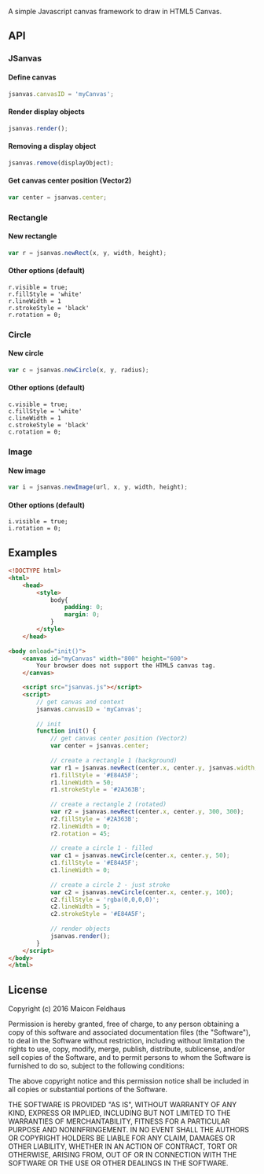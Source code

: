 A simple Javascript canvas framework to draw in HTML5 Canvas.

## API

### JSanvas

#### Define canvas
```javascript
jsanvas.canvasID = 'myCanvas';
```

#### Render display objects 
```javascript
jsanvas.render();
```

#### Removing a display object
```javascript
jsanvas.remove(displayObject);
```

#### Get canvas center position (Vector2)
```javascript
var center = jsanvas.center;
```

### Rectangle

#### New rectangle
```javascript
var r = jsanvas.newRect(x, y, width, height);
```

#### Other options (default)
```
r.visible = true;
r.fillStyle = 'white'
r.lineWidth = 1
r.strokeStyle = 'black'
r.rotation = 0;
```

### Circle

#### New circle
```javascript
var c = jsanvas.newCircle(x, y, radius);
```

#### Other options (default)
```
c.visible = true;
c.fillStyle = 'white'
c.lineWidth = 1
c.strokeStyle = 'black'
c.rotation = 0;
```

### Image

#### New image
```javascript
var i = jsanvas.newImage(url, x, y, width, height);
```

#### Other options (default)
```
i.visible = true;
i.rotation = 0;
```
## Examples

```html
<!DOCTYPE html>
<html>
    <head>
        <style>
            body{
                padding: 0;
                margin: 0;
            }
        </style>
    </head>
    
<body onload="init()">
    <canvas id="myCanvas" width="800" height="600">
        Your browser does not support the HTML5 canvas tag.
    </canvas>

    <script src="jsanvas.js"></script>
    <script>
        // get canvas and context
        jsanvas.canvasID = 'myCanvas';
        
        // init
        function init() {
            // get canvas center position (Vector2)
            var center = jsanvas.center;
            
            // create a rectangle 1 (background)
            var r1 = jsanvas.newRect(center.x, center.y, jsanvas.width, jsanvas.height);
            r1.fillStyle = '#E84A5F';
            r1.lineWidth = 50;
            r1.strokeStyle = '#2A363B';
            
            // create a rectangle 2 (rotated)
            var r2 = jsanvas.newRect(center.x, center.y, 300, 300);
            r2.fillStyle = '#2A363B';
            r2.lineWidth = 0;
            r2.rotation = 45;
            
            // create a circle 1 - filled
            var c1 = jsanvas.newCircle(center.x, center.y, 50);
            c1.fillStyle = '#E84A5F';
            c1.lineWidth = 0;
            
            // create a circle 2 - just stroke
            var c2 = jsanvas.newCircle(center.x, center.y, 100);
            c2.fillStyle = 'rgba(0,0,0,0)';
            c2.lineWidth = 5;
            c2.strokeStyle = '#E84A5F';
            
            // render objects
            jsanvas.render();
        }
    </script>
</body>
</html>
```

## License
Copyright (c) 2016 Maicon Feldhaus

Permission is hereby granted, free of charge, to any person obtaining a copy of this software and associated documentation files (the "Software"), to deal in the Software without restriction, including without limitation the rights to use, copy, modify, merge, publish, distribute, sublicense, and/or sell copies of the Software, and to permit persons to whom the Software is furnished to do so, subject to the following conditions:

The above copyright notice and this permission notice shall be included in all copies or substantial portions of the Software.

THE SOFTWARE IS PROVIDED "AS IS", WITHOUT WARRANTY OF ANY KIND, EXPRESS OR IMPLIED, INCLUDING BUT NOT LIMITED TO THE WARRANTIES OF MERCHANTABILITY, FITNESS FOR A PARTICULAR PURPOSE AND NONINFRINGEMENT. IN NO EVENT SHALL THE AUTHORS OR COPYRIGHT HOLDERS BE LIABLE FOR ANY CLAIM, DAMAGES OR OTHER LIABILITY, WHETHER IN AN ACTION OF CONTRACT, TORT OR OTHERWISE, ARISING FROM, OUT OF OR IN CONNECTION WITH THE SOFTWARE OR THE USE OR OTHER DEALINGS IN THE SOFTWARE.
